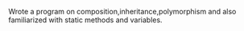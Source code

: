 Wrote a program on composition,inheritance,polymorphism and also familiarized with static methods and variables.
